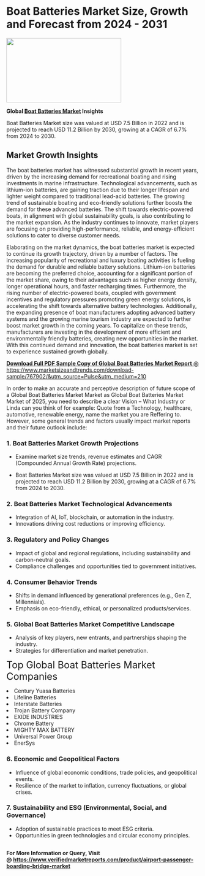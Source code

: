 <H1>Boat Batteries Market Size, Growth and Forecast from 2024 - 2031</H1><img class="aligncenter size-medium wp-image-584254" src="https://thirdeyenews.in/wp-content/uploads/2024/09/Global-Market-Research-300x168.jpeg" alt="" width="300" height="168" /><p><strong>Global&nbsp;<a href="https://www.marketsizeandtrends.com/download-sample/767902/&amp;utm_source=Pulse&amp;utm_medium=210">Boat Batteries Market</a> Insights</strong></p><p>Boat Batteries Market size was valued at USD 7.5 Billion in 2022 and is projected to reach USD 11.2 Billion by 2030, growing at a CAGR of 6.7% from 2024 to 2030.</p><p><h2>Market Growth Insights</h2> <p>The boat batteries market has witnessed substantial growth in recent years, driven by the increasing demand for recreational boating and rising investments in marine infrastructure. Technological advancements, such as lithium-ion batteries, are gaining traction due to their longer lifespan and lighter weight compared to traditional lead-acid batteries. The growing trend of sustainable boating and eco-friendly solutions further boosts the demand for these advanced batteries. The shift towards electric-powered boats, in alignment with global sustainability goals, is also contributing to the market expansion. As the industry continues to innovate, market players are focusing on providing high-performance, reliable, and energy-efficient solutions to cater to diverse customer needs.</p> <p><a href="#"></a></p> <p>Elaborating on the market dynamics, the boat batteries market is expected to continue its growth trajectory, driven by a number of factors. The increasing popularity of recreational and luxury boating activities is fueling the demand for durable and reliable battery solutions. Lithium-ion batteries are becoming the preferred choice, accounting for a significant portion of the market share, owing to their advantages such as higher energy density, longer operational hours, and faster recharging times. Furthermore, the rising number of electric-powered boats, coupled with government incentives and regulatory pressures promoting green energy solutions, is accelerating the shift towards alternative battery technologies. Additionally, the expanding presence of boat manufacturers adopting advanced battery systems and the growing marine tourism industry are expected to further boost market growth in the coming years. To capitalize on these trends, manufacturers are investing in the development of more efficient and environmentally friendly batteries, creating new opportunities in the market. With this continued demand and innovation, the boat batteries market is set to experience sustained growth globally.</p> <p><a href="#"></p><p><span class=""><strong>Download Full PDF Sample Copy of Global Boat Batteries Market Report</strong> @ <a href="https://www.marketsizeandtrends.com/download-sample/767902/&amp;utm_source=Pulse&amp;utm_medium=210" target="_blank">https://www.marketsizeandtrends.com/download-sample/767902/&amp;utm_source=Pulse&amp;utm_medium=210</a></span></p><p>In order to make an accurate and perceptive description of future scope of a Global&nbsp;Boat Batteries Market Market as Global&nbsp;Boat Batteries Market Market of 2025, you need to describe a clear Vision &ndash; What Industry or Linda can you think of for example: Quote from a Technology, healthcare, automotive, renewable energy, name the market you are Reffering to. However, some general trends and factors usually impact market reports and their future outlook include:</p><h3>1.&nbsp;<strong>Boat Batteries Market Growth Projections</strong></h3><ul><li>Examine market size trends, revenue estimates and CAGR (Compounded Annual Growth Rate) projections.</li><li><p>Boat Batteries Market size was valued at USD 7.5 Billion in 2022 and is projected to reach USD 11.2 Billion by 2030, growing at a CAGR of 6.7% from 2024 to 2030.</p></li></ul><h3>2.&nbsp;<strong>Boat Batteries Market Technological Advancements</strong></h3><ul><li>Integration of AI, IoT, blockchain, or automation in the industry.</li><li>Innovations driving cost reductions or improving efficiency.</li></ul><h3>3.&nbsp;<strong>Regulatory and Policy Changes</strong></h3><ul><li>Impact of global and regional regulations, including sustainability and carbon-neutral goals.</li><li>Compliance challenges and opportunities tied to government initiatives.</li></ul><h3>4.&nbsp;<strong>Consumer Behavior Trends</strong></h3><ul><li>Shifts in demand influenced by generational preferences (e.g., Gen Z, Millennials).</li><li>Emphasis on eco-friendly, ethical, or personalized products/services.</li></ul><h3>5.&nbsp;<strong>Global Boat Batteries Market Competitive Landscape</strong></h3><ul><li>Analysis of key players, new entrants, and partnerships shaping the industry.</li><li>Strategies for differentiation and market penetration.</li></ul><p data-pm-slice="1 1 []"><span style="color: inherit; font-family: inherit; font-size: 25px;">Top Global Boat Batteries Market Companies</span></p><div class="" data-test-id=""><p><li>Century Yuasa Batteries</li><li> Lifeline Batteries</li><li> Interstate Batteries</li><li> Trojan Battery Company</li><li> EXIDE INDUSTRIES</li><li> Chrome Battery</li><li> MIGHTY MAX BATTERY</li><li> Universal Power Group</li><li> EnerSys</li></p></div><h3>6.&nbsp;<strong>Economic and Geopolitical Factors</strong></h3><ul><li>Influence of global economic conditions, trade policies, and geopolitical events.</li><li>Resilience of the market to inflation, currency fluctuations, or global crises.</li></ul><h3>7.&nbsp;<strong>Sustainability and ESG (Environmental, Social, and Governance)</strong></h3><ul><li>Adoption of sustainable practices to meet ESG criteria.</li><li>Opportunities in green technologies and circular economy principles.</li></ul><h2><strong style="font-size: 14px;">For More Information or Query, Visit @&nbsp;</strong><a style="background-color: #ffffff; font-size: 14px;" href="https://www.marketsizeandtrends.com/report/boat-batteries-market/" target="_blank">https://www.verifiedmarketreports.com/product/airport-passenger-boarding-bridge-market</a></h2>
